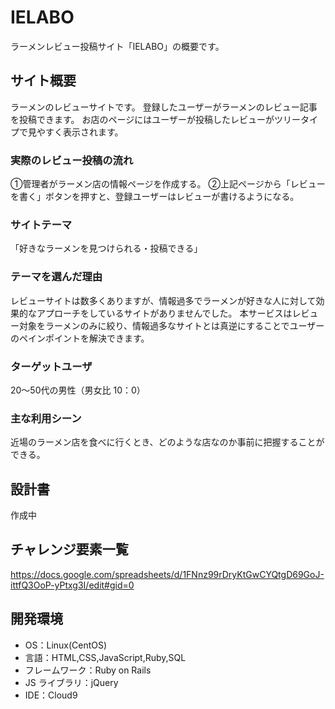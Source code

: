 # IELABO

ラーメンレビュー投稿サイト「IELABO」の概要です。

## サイト概要

ラーメンのレビューサイトです。
登録したユーザーがラーメンのレビュー記事を投稿できます。
お店のページにはユーザーが投稿したレビューがツリータイプで見やすく表示されます。

### 実際のレビュー投稿の流れ

①管理者がラーメン店の情報ページを作成する。
②上記ページから「レビューを書く」ボタンを押すと、登録ユーザーはレビューが書けるようになる。

### サイトテーマ

「好きなラーメンを見つけられる・投稿できる」

### テーマを選んだ理由

レビューサイトは数多くありますが、情報過多でラーメンが好きな人に対して効果的なアプローチをしているサイトがありませんでした。
本サービスはレビュー対象をラーメンのみに絞り、情報過多なサイトとは真逆にすることでユーザーのペインポイントを解決できます。

### ターゲットユーザ

20～50代の男性（男女比 10：0）

### 主な利用シーン

近場のラーメン店を食べに行くとき、どのような店なのか事前に把握することができる。


## 設計書

作成中

## チャレンジ要素一覧

https://docs.google.com/spreadsheets/d/1FNnz99rDryKtGwCYQtgD69GoJ-ittfQ3OoP-yPtxg3I/edit#gid=0

## 開発環境

-   OS：Linux(CentOS)
-   言語：HTML,CSS,JavaScript,Ruby,SQL
-   フレームワーク：Ruby on Rails
-   JS ライブラリ：jQuery
-   IDE：Cloud9